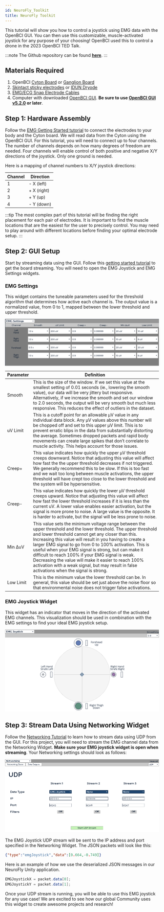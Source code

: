```yaml
---
id: NeuroFly_Toolkit
title: NeuroFly Toolkit
---
```


This tutorial will show you how to control a joystick using EMG data with the OpenBCI GUI. You can then use this customizable, muscle-activated joystick for any purpose of your choosing! OpenBCI used this to control a drone in the 2023 OpenBCI TED Talk.

:::note
The Github repository can be found __[here](https://docs.google.com/forms/d/e/1FAIpQLSdGGPw1uSoAlo3YcjYWDd_b4Ye1TcYSy_RzmJ4ppr-RucE6KA/viewform)__.
:::

## Materials Required

1.  OpenBCI [Cyton Board](https://shop.openbci.com/collections/frontpage/products/cyton-biosensing-board-8-channel?variant=38958638542) or [Ganglion Board](https://shop.openbci.com/products/ganglion-board)
2.  [Skintact sticky electrodes](https://shop.openbci.com/collections/frontpage/products/skintact-f301-pediatric-foam-solid-gel-electrodes-30-pack?variant=29467659395) or [IDUN Dryode](https://shop.openbci.com/collections/frontpage/products/idun-dryode-kit)
3.  [EMG/ECG Snap Electrode Cables](https://shop.openbci.com/collections/frontpage/products/emg-ecg-snap-electrode-cables?variant=32372786958)
4.  Computer with downloaded [OpenBCI GUI](Software/OpenBCISoftware/01-OpenBCI_GUI.md). **Be sure to use [OpenBCI GUI v5.2.0](https://github.com/OpenBCI/OpenBCI_GUI/releases) or later**.

## Step 1: Hardware Assembly

Follow the [EMG Getting Started tutorial](GettingStarted/Biosensing-Setups/02-EMG-Setup.md) to connect the electrodes to your body and the Cyton board. We will read data from the Cyton using the OpenBCI GUI. For this tutorial, you will need to connect up to four channels. The number of channels depends on how many degrees of freedom are needed. Four channels will enable control of both positive and negative X/Y directions of the joystick. Only one ground is needed.

Here is a mapping of channel numbers to X/Y joystick directions:

| Channel | Direction   |
| ------- | ----------- |
| 1       | - X (left)  |
| 2       | + X (right) |
| 3       | + Y (up)    |
| 4       | - Y (down)  |

:::tip
The most complex part of this tutorial will be finding the right placement for each pair of electrodes. It is important to find the muscle locations that are the easiest for the user to precisely control. You may need to play around with different locations before finding your optimal electrode setup.
:::

## Step 2: GUI Setup

Start by streaming data using the GUI. Follow this [getting started tutorial](../../Software/OpenBCISoftware/01-OpenBCI_GUI.md/#using-the-openbci-gui) to get the board streaming. You will need to open the EMG Joystick and EMG Settings widgets.

### EMG Settings

This widget contains the tuneable parameters used for the threshold algorithm that determines how active each channel is. The output value is a normalized value, from 0 to 1, mapped between the lower threshold and upper threshold.

![EMG Settings Screenshot](../../assets/TutorialImages/EMG_settings.png)

| Parameter | Definition                                                                                             |
| --------- | ------------------------------------------------------------------------------------------------------ |
| Smooth    | This is the size of the window. If we set this value at the smallest setting of 0.01 seconds (ie., lowering the smooth value), our data will be very jittery but responsive. Alternatively, if we increase the smooth and set our window to 2.0 seconds, the output will be very smooth but much less responsive. This reduces the effect of outliers in the dataset. |
| uV Limit  | This is a cutoff point for an allowable μV value in any individual data block. Any μV values above this number will be chopped off and set to this upper μV limit. This is to prevent erratic blips in the data from substantially distorting the average. Sometimes dropped packets and rapid body movements can create large spikes that don’t correlate to muscle activity. This helps account for those issues. |
| Creep+    | This value indicates how quickly the upper μV threshold creeps downward. Notice that adjusting this value will affect how fast the the upper threshold decreases if not triggered. We generally recommend this to be slow. If this is too fast and we wait too long between muscle activations, the upper threshold will have crept too close to the lower threshold and the system will be hypersensitive. |
| Creep-    | This value indicates how quickly the lower μV threshold creeps upward. Notice that adjusting this value will affect how fast the lower threshold increases if it is less than the current uV. A lower value enables easier activation, but the signal is more prone to noise. A large value is the opposite. It is harder to activate, but the signal will be less prone to noise. |
| Min ΔuV   | This value sets the minimum voltage range between the upper threshold and the lower threshold. The upper threshold and lower threshold cannot get any closer than this. Increasing this value will result in you having to create a larger EMG signal to go from 0 to 100% activation. This is useful when your EMG signal is strong, but can make it difficult to reach 100% if your EMG signal is weak. Decreasing the value will make it easier to reach 100% activation with a weak signal, but may result in false activations when the signal is strong. |
| Low Limit | This is the minimum value the lower threshold can be. In general, this value should be set just above the noise floor so that environmental noise does not trigger false activations. |

### EMG Joystick Widget

This widget has an indicator that moves in the direction of the activated EMG channels. This visualization should be used in combination with the EMG settings to find your ideal EMG joystick setup.

![EMG Joystick Screenshot](../../assets/TutorialImages/EMG_joystick.png)

## Step 3: Stream Data Using Networking Widget

Follow the [Networking Tutorial](../../Software/OpenBCISoftware/02_GUI_Widget_Guide.md/#networking) to learn how to stream data using UDP from the GUI. For this project, you will need to stream the EMG channel data from the Networking Widget. **Make sure your EMG joystick widget is open when streaming**. Your Networking settings should look as follows:

![UDP Networking Widget Screenshot](../../assets/TutorialImages/UDP_drone.png)

The EMG Joystick UDP stream will be sent to the IP address and port specified in the Networking Widget. The JSON packets will look like this:
<!-- #### Packet Example -->
```json
{"type":"emgJoystick","data":[0.664,-0.749]}
```
Here is an example of how we use the deserialized JSON messages in our NeuroFly Unity application.
```C#
EMGJoystickX = packet.data[0];
EMGJoystickY = packet.data[1];
```

Once your UDP stream is running, you will be able to use this EMG joystick for any use case! We are excited to see how our global Community uses this widget to create awesome projects and research!
